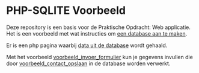 # PHP-SQLITE Voorbeeld

Deze repository is een basis voor de Praktische Opdracht: Web applicatie. Het is een voorbeeld met wat instructies om [een database aan te maken](database_aanmaken.md). 

Er is een php pagina waarbij [data uit de database](voorbeeld_gegevens_uit_db.php) wordt gehaald.

Met het voorbeeld [voorbeeld_invoer_formulier](voorbeeld_invoer_formulier.php) kun je gegevens invullen die door [voorbeeld_contact_opslaan](voorbeeld_contact_opslaan.php) in de database worden verwerkt.
